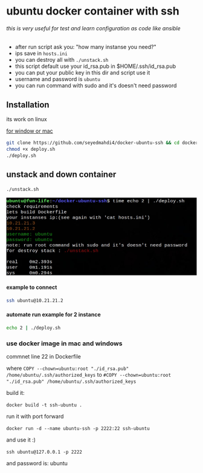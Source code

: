 # ubuntu docker container with ssh


###### this is very useful for test and learn configuration as code like ansible



- after run script ask you: "how many instanse you need?"
- ips save in ```hosts.ini```
- you can destroy all with ```./unstack.sh ```
- this script default use your id_rsa.pub in $HOME/.ssh/id_rsa.pub
- you can put your public key in this dir and script use it
- username and password is ```ubuntu```
- you can run command with sudo and it's doesn't need password

## Installation

its work on linux

[for window or mac](https://github.com/seyedmahdi4/docker-ubuntu-ssh#use-docker-image-in-mac-and-windows "for window or mac")




```sh
git clone https://github.com/seyedmahdi4/docker-ubuntu-ssh && cd docker-ubuntu-ssh
chmod +x deploy.sh
./deploy.sh
```

## unstack and down container
```sh
./unstack.sh
```

![alt text](https://github.com/seyedmahdi4/docker-ubuntu-ssh/blob/main/image.jpg)

#### example to connect
```sh
ssh ubuntu@10.21.21.2
```

#### automate run example for 2 instance
```sh
echo 2 | ./deploy.sh
```

### use docker image in mac and windows

commnet line 22 in Dockerfile

where ```COPY --chown=ubuntu:root "./id_rsa.pub" /home/ubuntu/.ssh/authorized_keys```
to ```#COPY --chown=ubuntu:root "./id_rsa.pub" /home/ubuntu/.ssh/authorized_keys```

build it:

```docker build -t ssh-ubuntu .```

run it with port forward

```docker run -d --name ubuntu-ssh -p 2222:22 ssh-ubuntu```

and use it :)   

```ssh ubuntu@127.0.0.1 -p 2222```

and password is: ubuntu
